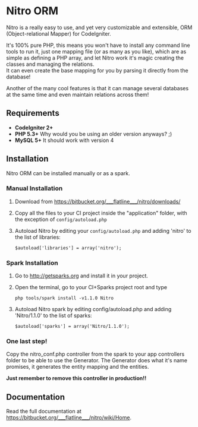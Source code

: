Nitro ORM
=========

Nitro is a really easy to use, and yet very customizable and extensible, ORM
(Object-relational Mapper) for CodeIgniter.

It's 100% pure PHP, this means you won't have to install any command line tools
to run it, just one mapping file (or as many as you like), which are as simple
as defining a PHP array, and let Nitro work it's magic creating the classes and
managing the relations.  
It can even create the base mapping for you by parsing it directly from the
database!

Another of the many cool features is that it can manage several databases at the
same time and even maintain relations across them!

Requirements
------------

* **CodeIgniter 2+**
* **PHP 5.3+** Why would you be using an older version anyways? ;)
* **MySQL 5+** It should work with version 4

Installation
------------

Nitro ORM can be installed manually or as a spark.

### Manual Installation

1. Download from <https://bitbucket.org/___flatline___/nitro/downloads/>
2. Copy all the files to your CI project inside the "application" folder, with
   the exception of `config/autoload.php`
3. Autoload Nitro by editing your `config/autoload.php` and adding 'nitro' to
   the list of libraries:
    
    `$autoload['libraries'] = array('nitro');`


### Spark Installation

1. Go to http://getsparks.org and install it in your project.
2. Open the terminal, go to your CI+Sparks project root and type
    
    `php tools/spark install -v1.1.0 Nitro`

3. Autoload Nitro spark by editing config/autoload.php and adding 'Nitro/1.1.0'
   to the list of sparks:
    
    `$autoload['sparks'] = array('Nitro/1.1.0');`


### One last step!

Copy the nitro_conf.php controller from the spark to your app controllers folder
to be able to use the Generator. The Generator does what it's name promises, it
generates the entity mapping and the entities.

**Just remember to remove this controller in production!!**

Documentation
-------------

Read the full documentation at <https://bitbucket.org/___flatline___/nitro/wiki/Home>.